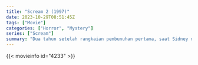 ```yaml
---
title: "Scream 2 (1997)"
date: 2023-10-29T08:51:45Z
tags: ["Movie"]
categories: ["Horror", "Mystery"]
series: ["Scream"]
summary: "Dua tahun setelah rangkaian pembunuhan pertama, saat Sidney menyesuaikan diri dengan kehidupan kampus, seseorang yang mengenakan kostum Ghostface memulai serangkaian pembunuhan baru."
---
```


<mux-player stream-type="on-demand"
src="https://kp3d-my.sharepoint.com/personal/ryoo_kp3d_onmicrosoft_com/_layouts/15/download.aspx?share=EXsfek8-1GBIjAwhl05-PLAB5nB1iLPu7eDhD8PS1kwzTw" prefer-playback="mse" controls>

</mux-player>


{{< movieinfo id="4233" >}}

<script src="https://cdn.jsdelivr.net/npm/@mux/mux-player"></script>

 <script type="application/ld+json ">
{
"@context": "https://schema.org/",
"@type": "VideoObject",
"name": "Scream 2 (1997)",
"contentUrl": "https://stream.mux.com/a5KtF2Ss02P34OjdoO1Ix02K00AUtNnUW3Wc6Ql7H025PBQ.m3u8",
"thumbnailUrl": "https://www.themoviedb.org/t/p/original/83DLsYzmXvzMFMxOzbdw2ChuDH8.jpg?width=314&fit_mode=preserve&time=25",
"uploadDate": "2023-10-29T08:51:45Z",
}

</script>